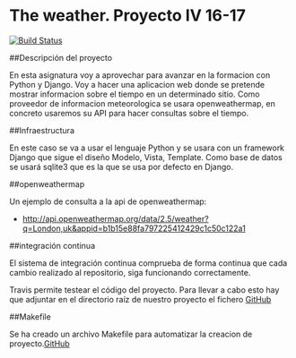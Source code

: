 # The weather. Proyecto IV 16-17


[![Build Status](https://travis-ci.org/edugr87/proyecto-iv.svg?branch=master)](https://travis-ci.org/edugr87/proyecto-iv)

##Descripción del proyecto

En esta asignatura voy a aprovechar para avanzar en la formacion con Python y Django. Voy a hacer una aplicacion web donde se pretende mostrar informacion sobre el tiempo en un determinado sitio.
Como proveedor de informacion meteorologica se usara openweathermap, en concreto usaremos su API para hacer consultas sobre el tiempo.


##Infraestructura

En este caso se va a usar el lenguaje Python y se usara con un framework Django que sigue el diseño Modelo, Vista, Template.
Como base de datos se usará sqlite3 que es la que se usa por defecto en Django.

##openweathermap

Un ejemplo de consulta a la api de openweathermap:
* http://api.openweathermap.org/data/2.5/weather?q=London,uk&appid=b1b15e88fa797225412429c1c50c122a1

##integración continua

El sistema de integración continua comprueba de forma continua que cada cambio realizado al repositorio, siga funcionando correctamente.

Travis permite testear el código del proyecto. Para llevar a cabo esto hay que adjuntar en el directorio raíz de nuestro proyecto el fichero [GitHub](https://github.com/edugr87/proyecto-iv/blob/master/.travis.yml)

##Makefile

Se ha creado un archivo Makefile para automatizar la creacion de proyecto.[GitHub](https://github.com/edugr87/proyecto-iv/blob/master/Makefile)
